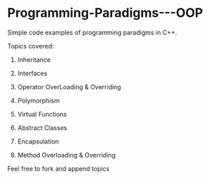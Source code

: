# Programming-Paradigms---OOP
Simple code examples of programming paradigms in C++. 

Topics covered:

1) Inheritance

2) Interfaces

3) Operator OverLoading & Overriding

4) Polymorphism

5) Virtual Functions

6) Abstract Classes

7) Encapsulation

8) Method Overloading & Overriding

Feel free to fork and append topics
